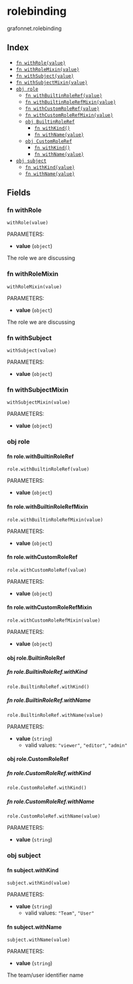 # rolebinding

grafonnet.rolebinding

## Index

* [`fn withRole(value)`](#fn-withrole)
* [`fn withRoleMixin(value)`](#fn-withrolemixin)
* [`fn withSubject(value)`](#fn-withsubject)
* [`fn withSubjectMixin(value)`](#fn-withsubjectmixin)
* [`obj role`](#obj-role)
  * [`fn withBuiltinRoleRef(value)`](#fn-rolewithbuiltinroleref)
  * [`fn withBuiltinRoleRefMixin(value)`](#fn-rolewithbuiltinrolerefmixin)
  * [`fn withCustomRoleRef(value)`](#fn-rolewithcustomroleref)
  * [`fn withCustomRoleRefMixin(value)`](#fn-rolewithcustomrolerefmixin)
  * [`obj BuiltinRoleRef`](#obj-rolebuiltinroleref)
    * [`fn withKind()`](#fn-rolebuiltinrolerefwithkind)
    * [`fn withName(value)`](#fn-rolebuiltinrolerefwithname)
  * [`obj CustomRoleRef`](#obj-rolecustomroleref)
    * [`fn withKind()`](#fn-rolecustomrolerefwithkind)
    * [`fn withName(value)`](#fn-rolecustomrolerefwithname)
* [`obj subject`](#obj-subject)
  * [`fn withKind(value)`](#fn-subjectwithkind)
  * [`fn withName(value)`](#fn-subjectwithname)

## Fields

### fn withRole

```jsonnet
withRole(value)
```

PARAMETERS:

* **value** (`object`)

The role we are discussing
### fn withRoleMixin

```jsonnet
withRoleMixin(value)
```

PARAMETERS:

* **value** (`object`)

The role we are discussing
### fn withSubject

```jsonnet
withSubject(value)
```

PARAMETERS:

* **value** (`object`)


### fn withSubjectMixin

```jsonnet
withSubjectMixin(value)
```

PARAMETERS:

* **value** (`object`)


### obj role


#### fn role.withBuiltinRoleRef

```jsonnet
role.withBuiltinRoleRef(value)
```

PARAMETERS:

* **value** (`object`)


#### fn role.withBuiltinRoleRefMixin

```jsonnet
role.withBuiltinRoleRefMixin(value)
```

PARAMETERS:

* **value** (`object`)


#### fn role.withCustomRoleRef

```jsonnet
role.withCustomRoleRef(value)
```

PARAMETERS:

* **value** (`object`)


#### fn role.withCustomRoleRefMixin

```jsonnet
role.withCustomRoleRefMixin(value)
```

PARAMETERS:

* **value** (`object`)


#### obj role.BuiltinRoleRef


##### fn role.BuiltinRoleRef.withKind

```jsonnet
role.BuiltinRoleRef.withKind()
```



##### fn role.BuiltinRoleRef.withName

```jsonnet
role.BuiltinRoleRef.withName(value)
```

PARAMETERS:

* **value** (`string`)
   - valid values: `"viewer"`, `"editor"`, `"admin"`


#### obj role.CustomRoleRef


##### fn role.CustomRoleRef.withKind

```jsonnet
role.CustomRoleRef.withKind()
```



##### fn role.CustomRoleRef.withName

```jsonnet
role.CustomRoleRef.withName(value)
```

PARAMETERS:

* **value** (`string`)


### obj subject


#### fn subject.withKind

```jsonnet
subject.withKind(value)
```

PARAMETERS:

* **value** (`string`)
   - valid values: `"Team"`, `"User"`


#### fn subject.withName

```jsonnet
subject.withName(value)
```

PARAMETERS:

* **value** (`string`)

The team/user identifier name